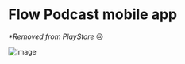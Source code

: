 # Flow Podcast mobile app

_*Removed from PlayStore_ 😢

![image](https://user-images.githubusercontent.com/23138717/172003424-ded5a057-62df-477b-997a-fa43407b4756.png)
